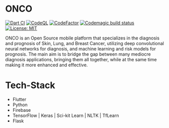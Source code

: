 # ONCO
[![Dart CI](https://github.com/Ammar-Raneez/SDGP-ONCO/actions/workflows/dart.yml/badge.svg)](https://github.com/Ammar-Raneez/SDGP-ONCO/actions/workflows/dart.yml)
[![CodeQL](https://github.com/Ammar-Raneez/SDGP-ONCO/actions/workflows/codeql-analysis.yml/badge.svg)](https://github.com/Ammar-Raneez/SDGP-ONCO/actions/workflows/codeql-analysis.yml)
[![CodeFactor](https://www.codefactor.io/repository/github/ammar-raneez/sdgp-onco/badge)](https://www.codefactor.io/repository/github/ammar-raneez/sdgp-onco)
[![Codemagic build status](https://api.codemagic.io/apps/604df07a8ee52e4c314eef7d/604df07a8ee52e4c314eef7c/status_badge.svg)](https://codemagic.io/apps/604df07a8ee52e4c314eef7d/604df07a8ee52e4c314eef7c/latest_build)
[![License: MIT](https://img.shields.io/badge/License-MIT-yellow.svg)](https://opensource.org/licenses/MIT)

ONCO is an Open Source mobile platform that specializes in the diagnosis and prognosis of Skin, Lung, and Breast Cancer, utilizing deep convolutional neural networks for diagnosis, and machine learning and risk models for prognosis. The main aim is to bridge the gap between many mediocre diagnosis applications, bringing them all together, while at the same time making it more enhanced and effective.

# Tech-Stack
* Flutter
* Python
* Firebase
* TensorFlow | Keras | Sci-kit Learn | NLTK | TfLearn
* Flask
